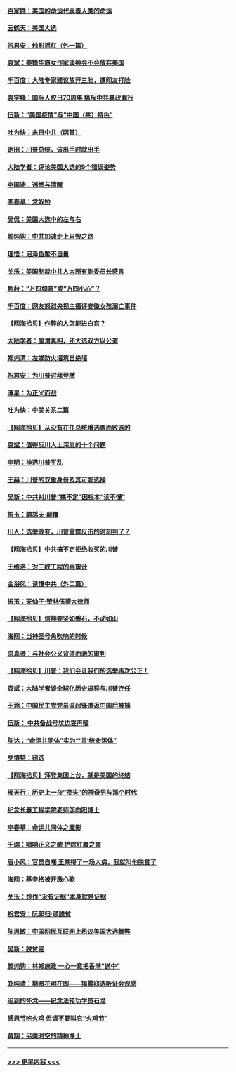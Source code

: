 #### [百家姓：美国的命运代表着人类的命运](../pages/nsc993/n12615838.md?t=12131502) 
#### [云鹤天：美国大选](../pages/nsc993/n12615994.md?t=12131502) 
#### [祝君安：烛影摇红（外一篇）](../pages/nsc993/n12615975.md?t=12131502) 
#### [袁斌：美籍华裔女作家谈神会不会放弃美国](../pages/nsc993/n12615263.md?t=12131502) 
#### [千百度：大陆专家建议放开三胎，遭网友打脸](../pages/nsc993/n12614456.md?t=12131502) 
#### [袁宇峰：国际人权日70周年 痛斥中共暴政罪行](../pages/nsc993/n12611965.md?t=12131502) 
#### [伍新：“美国疫情”与“中国（共）特色”](../pages/nsc993/n12611463.md?t=12131502) 
#### [吐为快：末日中共（两首）](../pages/nsc993/n12611461.md?t=12131502) 
#### [谢田：川普总统，该出手时就出手](../pages/nsc993/n12610905.md?t=12131502) 
#### [大陆学者：评论美国大选的9个错误姿势](../pages/nsc993/n12609586.md?t=12131502) 
#### [李国涛：迷惘与清醒](../pages/nsc993/n12607532.md?t=12131502) 
#### [李春草：念奴娇](../pages/nsc993/n12607083.md?t=12131502) 
#### [吴侃：美国大选中的左与右](../pages/nsc993/n12607054.md?t=12131502) 
#### [颜纯钩：中共加速走上自毁之路](../pages/nsc993/n12606473.md?t=12131502) 
#### [理悟：沼泽鱼鳖不自量](../pages/nsc993/n12606454.md?t=12131502) 
#### [关乐：美国制裁中共人大所有副委员长感言](../pages/nsc993/n12606442.md?t=12131502) 
#### [甄莳：“万四如意”或“万四小心”？](../pages/nsc993/n12606091.md?t=12131502) 
#### [千百度：网友怒怼央视主播评安徽女孩溺亡事件](../pages/nsc993/n12605370.md?t=12131502) 
#### [【网海拾贝】作弊的人怎能进白宫？](../pages/nsc993/n12603546.md?t=12131502) 
#### [大陆学者：厘清真相，还大选双方以公道](../pages/nsc993/n12603475.md?t=12131502) 
#### [郑纯清：左媒防火墙筑自绝墙](../pages/nsc993/n12602226.md?t=12131502) 
#### [祝君安：为川普讨拜登檄](../pages/nsc993/n12602199.md?t=12131502) 
#### [潭星：为正义而战](../pages/nsc993/n12600926.md?t=12131502) 
#### [吐为快：中美关系二篇](../pages/nsc993/n12600908.md?t=12131502) 
#### [【网海拾贝】从没有在任总统增选票而败选的](../pages/nsc993/n12600435.md?t=12131502) 
#### [袁斌：值得反川人士深思的十个问题](../pages/nsc993/n12600332.md?t=12131502) 
#### [李明：神选川普平乱](../pages/nsc993/n12599751.md?t=12131502) 
#### [王赫：川普的双重身份及其可能选择](../pages/nsc993/n12599723.md?t=12131502) 
#### [吴新：中共对川普“搞不定”因根本“读不懂”](../pages/nsc993/n12599502.md?t=12131502) 
#### [振玉：鹧鸪天‧颠覆](../pages/nsc993/n12599494.md?t=12131502) 
#### [川人：选举政变，川普雷霆反击的时刻到了？](../pages/nsc993/n12599291.md?t=12131502) 
#### [【网海拾贝】中共搞不定拒绝收买的川普](../pages/nsc993/n12598955.md?t=12131502) 
#### [王维洛：对三峡工程的再审计](../pages/nsc993/n12598436.md?t=12131502) 
#### [金浴凤：读懂中共（外二篇）](../pages/nsc993/n12597943.md?t=12131502) 
#### [振玉：天仙子‧赞林伍德大律师](../pages/nsc993/n12597929.md?t=12131502) 
#### [【网海拾贝】信神要坚如磐石，不动如山](../pages/nsc993/n12597901.md?t=12131502) 
#### [海网：当神圣号角吹响的时候](../pages/nsc993/n12595891.md?t=12131502) 
#### [求真者：与社会公义背道而驰的审判](../pages/nsc993/n12595868.md?t=12131502) 
#### [【网海拾贝】川普：我们会让我们的选举再次公正！](../pages/nsc993/n12594930.md?t=12131502) 
#### [袁斌：大陆学者谈全球化历史进程与川普连任](../pages/nsc993/n12594690.md?t=12131502) 
#### [王涵：中国民主党党员温起锋遣返中国后被捕](../pages/nsc993/n12594540.md?t=12131502) 
#### [伍新： 中共备战号坟边哀声嚎](../pages/nsc993/n12593086.md?t=12131502) 
#### [陈达：“命运共同体”实为“‘共’统命运体”](../pages/nsc993/n12590865.md?t=12131502) 
#### [罗博特：窃选](../pages/nsc993/n12590619.md?t=12131502) 
#### [【网海拾贝】拜登集团上台，就是美国的终结](../pages/nsc993/n12589725.md?t=12131502) 
#### [邢天行：历史上一夜“换头”的神奇男与那个时代](../pages/nsc993/n12589424.md?t=12131502) 
#### [纪念长春工程学院老师邹向阳博士](../pages/nsc993/n12585390.md?t=12131502) 
#### [李春草：命运共同体之魔影](../pages/nsc993/n12585026.md?t=12131502) 
#### [千瑞：唱响正义之歌 铲除红魔之害](../pages/nsc993/n12585002.md?t=12131502) 
#### [唐小风：官员自嘲 王某得了一场大病，我就叫他脱贫了](../pages/nsc993/n12584981.md?t=12131502) 
#### [海网：基辛格被开激心歌](../pages/nsc993/n12584946.md?t=12131502) 
#### [关乐：炒作“没有证据”本身就是证据](../pages/nsc993/n12583146.md?t=12131502) 
#### [祝君安：阮郎归‧颂脱贫](../pages/nsc993/n12583119.md?t=12131502) 
#### [陈思敏：中国网民互联网上热议美国大选舞弊](../pages/nsc993/n12582845.md?t=12131502) 
#### [吴新：脱贫谣](../pages/nsc993/n12580839.md?t=12131502) 
#### [颜纯钩：林郑施政 一心一意把香港“送中”](../pages/nsc993/n12580805.md?t=12131502) 
#### [郑纯清：柳暗花明在即——揭露窃选听证会观感](../pages/nsc993/n12580795.md?t=12131502) 
#### [迟到的怀念——纪念法轮功学员石龙](../pages/nsc993/n12580245.md?t=12131502) 
#### [感恩节吃火鸡  但请不要叫它“火鸡节”](../pages/nsc993/n12580252.md?t=12131502) 
#### [黄翔：另类时空的精神净土](../pages/nsc993/n12578638.md?t=12131502) 

----
#### [ >>> 更早内容 <<< ](../indexes/nsc993-earlier.md)
